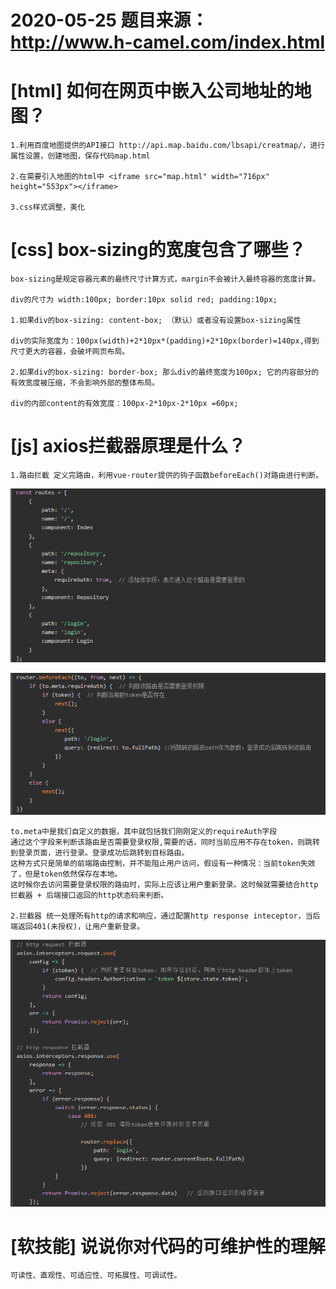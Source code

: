 # 2020-05-25 题目来源：http://www.h-camel.com/index.html

# [html] 如何在网页中嵌入公司地址的地图？
	
	1.利用百度地图提供的API接口 http://api.map.baidu.com/lbsapi/creatmap/，进行属性设置，创建地图，保存代码map.html
	
	2.在需要引入地图的html中	<iframe src="map.html" width="716px"  height="553px"></iframe>

	3.css样式调整，美化


# [css] box-sizing的宽度包含了哪些？
	
	box-sizing是规定容器元素的最终尺寸计算方式，margin不会被计入最终容器的宽度计算。

	div的尺寸为 width:100px; border:10px solid red; padding:10px; 

	1.如果div的box-sizing: content-box; （默认）或者没有设置box-sizing属性

	div的实际宽度为：100px(width)+2*10px*(padding)+2*10px(border)=140px,得到尺寸更大的容器，会破坏网页布局。
	
	2.如果div的box-sizing: border-box; 那么div的最终宽度为100px; 它的内容部分的有效宽度被压缩，不会影响外部的整体布局。
	
	div的内部content的有效宽度：100px-2*10px-2*10px =60px;

# [js] axios拦截器原理是什么？
 	
	1.路由拦截 定义完路由，利用vue-router提供的钩子函数beforeEach()对路由进行判断。
![](files/axiso1.png)

![](files/axiso2.png)

	to.meta中是我们自定义的数据，其中就包括我们刚刚定义的requireAuth字段
	通过这个字段来判断该路由是否需要登录权限,需要的话，同时当前应用不存在token，则跳转到登录页面，进行登录。登录成功后跳转到目标路由。
	这种方式只是简单的前端路由控制，并不能阻止用户访问，假设有一种情况：当前token失效了，但是token依然保存在本地。
	这时候你去访问需要登录权限的路由时，实际上应该让用户重新登录。这时候就需要结合http拦截器 + 后端接口返回的http状态码来判断。

	2.拦截器 统一处理所有http的请求和响应，通过配置http response inteceptor，当后端返回401(未授权)，让用户重新登录。
![](files/axiso4.png)
	
 
# [软技能] 说说你对代码的可维护性的理解  
	
	可读性、直观性、可适应性、可拓展性、可调试性。